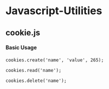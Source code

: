 # Javascript-Utilities
## cookie.js

#### Basic Usage


 
 
```
cookies.create('name', 'value', 265); 
```

```
cookies.read('name');
```

```
cookies.delete('name');
```
